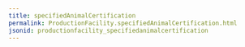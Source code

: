 ```yaml
---
title: specifiedAnimalCertification
permalink: ProductionFacility.specifiedAnimalCertification.html
jsonid: productionfacility_specifiedanimalcertification
---
```

